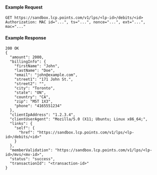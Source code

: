 #### Example Request

    GET https://sandbox.lcp.points.com/v1/lps/<lp-id>/debits/<id>
    Authorization: MAC id="...", ts="...", nonce="...", ext="...", mac="..."

#### Example Response

    200 OK
    {
      "amount": 2000,
      "billingInfo": {
        "firstName": "John",
        "lastName": "Doe",
        "email": "john@example.com",
        "street1": "171 John St.",
        "street2": "",
        "city": "Toronto",
        "state": "ON",
        "country": "CA",
        "zip": "M5T 1X3",
        "phone": "4165551234"
      },
      "clientIpAddress": "1.2.3.4",
      "clientUserAgent": "Mozilla/5.0 (X11; Ubuntu; Linux x86_64;",
      "links": {
        "self": {
          "href": "https://sandbox.lcp.points.com/v1/lps/<lp-id>/debits/<id>"
        }
      },
      "memberValidation": "https://sandbox.lcp.points.com/v1/lps/<lp-id>/mvs/<mv-id>",
      "status": "success",
      "transactionId": "<transaction-id>"
    }


